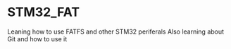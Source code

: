 # STM32_FAT
Leaning how to use FATFS and other STM32 periferals
Also learning about Git and how to use it

